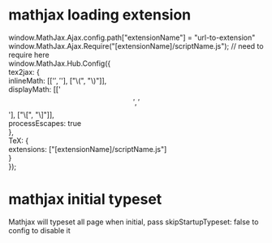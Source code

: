 # mathjax loading extension
  window.MathJax.Ajax.config.path["extensionName"] = "url-to-extension"<br>
  window.MathJax.Ajax.Require("[extensionName]/scriptName.js"); // need to require here <br>
  window.MathJax.Hub.Config({<br>
      tex2jax: {<br>
        inlineMath: [['$', '$'], ["\\(", "\\)"]],<br>
        displayMath: [['$$', '$$'], ["\\[", "\\]"]],<br>
        processEscapes: true<br>
      },<br>
      TeX: {<br>
        extensions: ["[extensionName]/scriptName.js"]<br>
      }<br>
    });

# mathjax initial typeset
 Mathjax will typeset all page when initial, pass skipStartupTypeset: false to config to disable it

